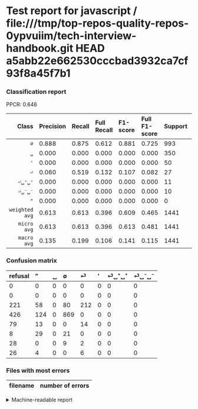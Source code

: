 # Test report for javascript / file:///tmp/top-repos-quality-repos-0ypvuiim/tech-interview-handbook.git HEAD a5abb22e662530cccbad3932ca7cf93f8a45f7b1

### Classification report

PPCR: 0.646

| Class | Precision | Recall | Full Recall | F1-score | Full F1-score | Support | Full Support | PPCR |
|------:|:----------|:-------|:------------|:---------|:---------|:--------|:-------------|:-----|
| `∅` | 0.888| 0.875| 0.612| 0.881| 0.725| 993| 1419| 0.700 |
| `␣` | 0.000| 0.000| 0.000| 0.000| 0.000| 350| 571| 0.613 |
| `'` | 0.000| 0.000| 0.000| 0.000| 0.000| 50| 58| 0.862 |
| `⏎` | 0.060| 0.519| 0.132| 0.107| 0.082| 27| 106| 0.255 |
| `⏎␣⁺␣⁺` | 0.000| 0.000| 0.000| 0.000| 0.000| 11| 39| 0.282 |
| `⏎␣⁻␣⁻` | 0.000| 0.000| 0.000| 0.000| 0.000| 10| 36| 0.278 |
| `"` | 0.000| 0.000| 0.000| 0.000| 0.000| 0| 0| 0.000 |
| `weighted avg` | 0.613| 0.613| 0.396| 0.609| 0.465| 1441| 2229| 0.646 |
| `micro avg` | 0.613| 0.613| 0.396| 0.613| 0.481| 1441| 2229| 0.646 |
| `macro avg` | 0.135| 0.199| 0.106| 0.141| 0.115| 1441| 2229| 0.646 |

### Confusion matrix

|refusal|  "| ␣| ∅| ⏎| '| ⏎␣⁺␣⁺| ⏎␣⁻␣⁻| 
|:---|:---|:---|:---|:---|:---|:---|:---|
|0 |0 |0 |0 |0 |0 |0 |0 |
|0 |0 |0 |0 |0 |0 |0 |0 |
|221 |58 |0 |80 |212 |0 |0 |0 |
|426 |124 |0 |869 |0 |0 |0 |0 |
|79 |13 |0 |0 |14 |0 |0 |0 |
|8 |29 |0 |21 |0 |0 |0 |0 |
|28 |0 |0 |9 |2 |0 |0 |0 |
|26 |4 |0 |0 |6 |0 |0 |0 |

### Files with most errors

| filename | number of errors|
|:----:|:-----|

<details>
    <summary>Machine-readable report</summary>
```json
{
  "cl_report": {"\"": {"f1-score": 0.0, "precision": 0.0, "recall": 0.0, "support": 0}, "\u0027": {"f1-score": 0.0, "precision": 0.0, "recall": 0.0, "support": 50}, "macro avg": {"f1-score": 0.14123120512572845, "precision": 0.1353527870381803, "recall": 0.1990920570980994, "support": 1441}, "micro avg": {"f1-score": 0.6127689104788342, "precision": 0.6127689104788342, "recall": 0.6127689104788342, "support": 1441}, "weighted avg": {"f1-score": 0.6093448458854215, "precision": 0.6127983004215958, "recall": 0.6127689104788342, "support": 1441}, "\u2205": {"f1-score": 0.8813387423935091, "precision": 0.8876404494382022, "recall": 0.8751258811681772, "support": 993}, "\u23ce": {"f1-score": 0.10727969348659004, "precision": 0.05982905982905983, "recall": 0.5185185185185185, "support": 27}, "\u23ce\u2423\u207a\u2423\u207a": {"f1-score": 0.0, "precision": 0.0, "recall": 0.0, "support": 11}, "\u23ce\u2423\u207b\u2423\u207b": {"f1-score": 0.0, "precision": 0.0, "recall": 0.0, "support": 10}, "\u2423": {"f1-score": 0.0, "precision": 0.0, "recall": 0.0, "support": 350}},
  "cl_report_full": {"\"": {"f1-score": 0.0, "precision": 0.0, "recall": 0.0, "support": 0}, "\u0027": {"f1-score": 0.0, "precision": 0.0, "recall": 0.0, "support": 58}, "macro avg": {"f1-score": 0.11530336905404363, "precision": 0.1353527870381803, "recall": 0.10635408178190099, "support": 2229}, "micro avg": {"f1-score": 0.48119891008174387, "precision": 0.6127689104788342, "recall": 0.39614176760879316, "support": 2229}, "weighted avg": {"f1-score": 0.4653113293176804, "precision": 0.5679244854619512, "recall": 0.39614176760879316, "support": 2229}, "\u2205": {"f1-score": 0.7247706422018348, "precision": 0.8876404494382022, "recall": 0.6124031007751938, "support": 1419}, "\u23ce": {"f1-score": 0.0823529411764706, "precision": 0.05982905982905983, "recall": 0.1320754716981132, "support": 106}, "\u23ce\u2423\u207a\u2423\u207a": {"f1-score": 0.0, "precision": 0.0, "recall": 0.0, "support": 39}, "\u23ce\u2423\u207b\u2423\u207b": {"f1-score": 0.0, "precision": 0.0, "recall": 0.0, "support": 36}, "\u2423": {"f1-score": 0.0, "precision": 0.0, "recall": 0.0, "support": 571}},
  "ppcr": 0.6464782413638402
}
```
</details>
